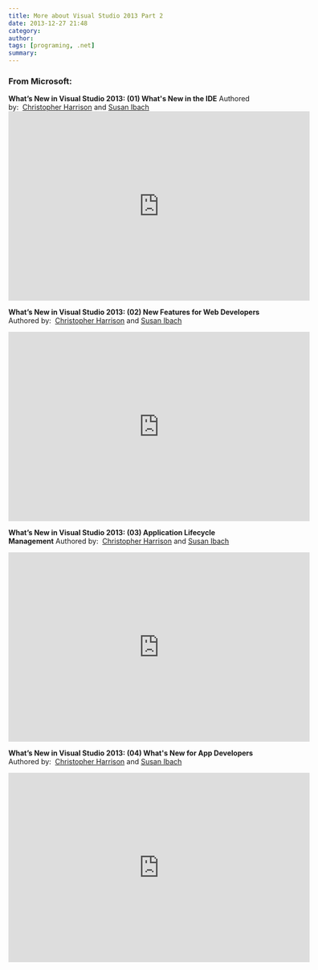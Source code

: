 ```yaml
---
title: More about Visual Studio 2013 Part 2
date: 2013-12-27 21:48
category: 
author: 
tags: [programing, .net]
summary: 
---
```


<h3><strong>From Microsoft:</strong></h3>
<strong>What’s New in Visual Studio 2013: (01) What's New in the IDE</strong>
Authored by:&nbsp;&nbsp;<a href="http://twitter.com/geektrainer" target="_blank">Christopher Harrison</a>&nbsp;and&nbsp;<a href="http://twitter.com/HockeyGeekGirl" target="_blank">Susan Ibach</a>

<iframe style="width: 600px; height: 377px;" src="http://channel9.msdn.com/Series/What-s-New-in-Visual-Studio-2013/01/player?w=600&amp;h=377" height="240" width="320" frameborder="0" scrolling="no"></iframe>

<strong>What’s New in Visual Studio 2013: (02) New Features for Web Developers</strong>
Authored by:&nbsp;&nbsp;<a href="http://twitter.com/geektrainer" target="_blank">Christopher Harrison</a>&nbsp;and&nbsp;<a href="http://twitter.com/HockeyGeekGirl" target="_blank">Susan Ibach</a>

<iframe style="width: 600px; height: 377px;" src="http://channel9.msdn.com/Series/What-s-New-in-Visual-Studio-2013/02/player?w=600&amp;h=377" height="240" width="320" frameborder="0" scrolling="no"></iframe>

<strong>What’s New in Visual Studio 2013: (03) Application Lifecycle Management</strong>
Authored by:&nbsp;&nbsp;<a href="http://twitter.com/geektrainer" target="_blank">Christopher Harrison</a>&nbsp;and&nbsp;<a href="http://twitter.com/HockeyGeekGirl" target="_blank">Susan Ibach</a>

<iframe style="width: 600px; height: 377px;" src="http://channel9.msdn.com/Series/What-s-New-in-Visual-Studio-2013/03/player?w=600&amp;h=377" height="240" width="320" frameborder="0" scrolling="no"></iframe>

<strong>What’s New in Visual Studio 2013: (04) What's New for App Developers</strong>
Authored by:&nbsp;&nbsp;<a href="http://twitter.com/geektrainer" target="_blank">Christopher Harrison</a>&nbsp;and&nbsp;<a href="http://twitter.com/HockeyGeekGirl" target="_blank">Susan Ibach</a>

<iframe style="width: 600px; height: 377px;" src="http://channel9.msdn.com/Series/What-s-New-in-Visual-Studio-2013/04/player?w=600&amp;h=377" height="240" width="320" frameborder="0" scrolling="no"></iframe>
